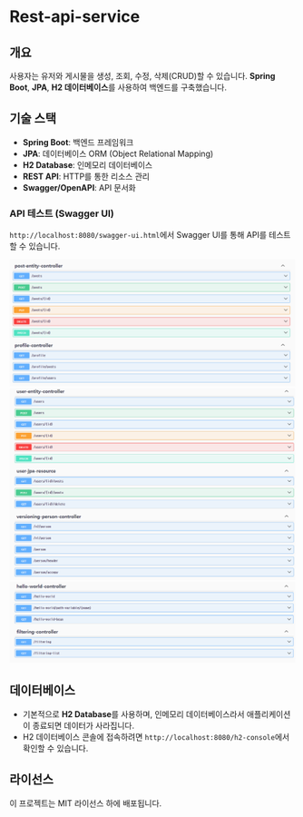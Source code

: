 
# Rest-api-service

## 개요

사용자는 유저와 게시물을 생성, 조회, 수정, 삭제(CRUD)할 수 있습니다. **Spring Boot**, **JPA**, **H2 데이터베이스**를 사용하여 백엔드를 구축했습니다.

## 기술 스택

- **Spring Boot**: 백엔드 프레임워크
- **JPA**: 데이터베이스 ORM (Object Relational Mapping)
- **H2 Database**: 인메모리 데이터베이스
- **REST API**: HTTP를 통한 리소스 관리
- **Swagger/OpenAPI**: API 문서화

### API 테스트 (Swagger UI)

`http://localhost:8080/swagger-ui.html`에서 Swagger UI를 통해 API를 테스트할 수 있습니다.

![alt text](asset/image.png)
![alt text](asset/image2.png)
![alt text](asset/image3.png)
## 데이터베이스

- 기본적으로 **H2 Database**를 사용하며, 인메모리 데이터베이스라서 애플리케이션이 종료되면 데이터가 사라집니다.
- H2 데이터베이스 콘솔에 접속하려면 `http://localhost:8080/h2-console`에서 확인할 수 있습니다.


## 라이선스

이 프로젝트는 MIT 라이선스 하에 배포됩니다.
